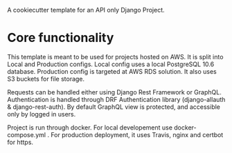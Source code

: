 A cookiecutter template for an API only Django Project.

# Core functionality

This template is meant to be used for projects hosted on AWS. It is split into Local and Production configs.
Local config uses a local PostgreSQL 10.6 database. Production config is targeted at AWS RDS solution. It also uses S3 buckets for file storage.

Requests can be handled either using Django Rest Framework or GraphQL. Authentication is handled through DRF Authentication library (django-allauth & django-rest-auth). By default GraphQL view is protected, and accessible only by logged in users.

Project is run through docker. For local developement use docker-compose.yml . For production deployment, it uses Travis, nginx and certbot for https.
